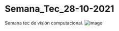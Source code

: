 # Semana_Tec_28-10-2021
Semana tec de visión computacional.
![image](https://user-images.githubusercontent.com/81338119/139479508-1aab5040-84a0-483c-8214-7eb6d5cc866b.png)
